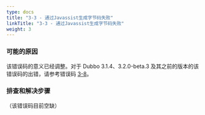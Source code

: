 ```yaml
---
type: docs
title: "3-3 - 通过Javassist生成字节码失败"
linkTitle: "3-3 - 通过Javassist生成字节码失败"
weight: 3
---
```


### 可能的原因
该错误码的意义已经调整。对于 Dubbo 3.1.4、3.2.0-beta.3 及其之前的版本的该错误码的出错，请参考错误码 [3-8](/zh-cn/docs3-v2/java-sdk/faq/3/8/)。

### 排查和解决步骤
（该错误码目前空缺）

